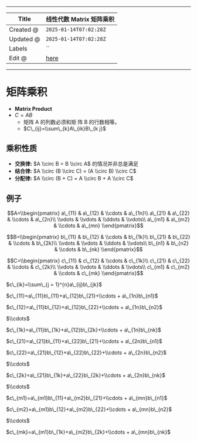 -----

| Title     | 线性代数 Matrix 矩阵乘积                                   |
| --------- | -------------------------------------------------- |
| Created @ | `2025-01-14T07:02:28Z`                             |
| Updated @ | `2025-01-14T07:02:28Z`                             |
| Labels    | \`\`                                               |
| Edit @    | [here](https://github.com/junxnone/math/issues/27) |

-----

# 矩阵乘积

  - **Matrix Product**
  - $C = AB$
      - 矩阵 A 的列数必须和矩 阵 B 的行数相等。
      - $C\_{ij}=\\sum\_{k}A\_{ik}B\_{k j}$

## 乘积性质

  - **交换律:** $A \\circ B = B \\circ A$ 的情况并非总是满足
  - **结合律:** $A \\circ (B \\circ C) = (A \\circ B) \\circ C$
  - **分配律:** $A \\circ (B + C) = A \\circ B + A \\circ C$

## 例子

$$A=\\begin{pmatrix} a\_{11} & a\_{12} & \\cdots & a\_{1n}\\ a\_{21} &
a\_{22} & \\cdots & a\_{2n}\\ \\vdots & \\vdots & \\ddots & \\vdots\\
a\_{m1} & a\_{m2} & \\cdots & a\_{mn} \\end{pmatrix}$$

$$B=\\begin{pmatrix} b\_{11} & b\_{12} & \\cdots & b\_{1k}\\ b\_{21} &
b\_{22} & \\cdots & b\_{2k}\\ \\vdots & \\vdots & \\ddots & \\vdots\\
b\_{n1} & b\_{n2} & \\cdots & b\_{nk} \\end{pmatrix}$$

$$C=\\begin{pmatrix} c\_{11} & c\_{12} & \\cdots & c\_{1k}\\ c\_{21} &
c\_{22} & \\cdots & c\_{2k}\\ \\vdots & \\vdots & \\ddots & \\vdots\\
c\_{m1} & c\_{m2} & \\cdots & c\_{mk} \\end{pmatrix}$$

$c\_{ik}=\\sum\_{j = 1}^{n}a\_{ij}b\_{jk}$

$c\_{11}=a\_{11}b\_{11}+a\_{12}b\_{21}+\\cdots + a\_{1n}b\_{n1}$

$c\_{12}=a\_{11}b\_{12}+a\_{12}b\_{22}+\\cdots + a\_{1n}b\_{n2}$

$\\cdots$

$c\_{1k}=a\_{11}b\_{1k}+a\_{12}b\_{2k}+\\cdots + a\_{1n}b\_{nk}$

$c\_{21}=a\_{21}b\_{11}+a\_{22}b\_{21}+\\cdots + a\_{2n}b\_{n1}$

$c\_{22}=a\_{21}b\_{12}+a\_{22}b\_{22}+\\cdots + a\_{2n}b\_{n2}$

$\\cdots$

$c\_{2k}=a\_{21}b\_{1k}+a\_{22}b\_{2k}+\\cdots + a\_{2n}b\_{nk}$

$\\cdots$

$c\_{m1}=a\_{m1}b\_{11}+a\_{m2}b\_{21}+\\cdots + a\_{mn}b\_{n1}$

$c\_{m2}=a\_{m1}b\_{12}+a\_{m2}b\_{22}+\\cdots + a\_{mn}b\_{n2}$

$\\cdots$

$c\_{mk}=a\_{m1}b\_{1k}+a\_{m2}b\_{2k}+\\cdots + a\_{mn}b\_{nk}$
